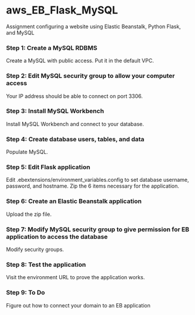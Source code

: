 # aws_EB_Flask_MySQL
Assignment configuring a website using Elastic Beanstalk, Python Flask, and MySQL


### Step 1: Create a MySQL RDBMS
Create a MySQL with public access. Put it in the default VPC.

### Step 2: Edit MySQL security group to allow your computer access
Your IP address should be able to connect on port 3306.

### Step 3: Install MySQL Workbench
Install MySQL Workbench and connect to your database.

### Step 4: Create database users, tables, and data
Populate MySQL.

### Step 5: Edit Flask application
Edit .ebextensions/environment_variables.config to set database username, password, and hostname.
Zip the 6 items necessary for the application.

### Step 6: Create an Elastic Beanstalk application
Upload the zip file.

### Step 7: Modify MySQL security group to give permission for EB application to access the database
Modify security groups.

### Step 8: Test the application
Visit the environment URL to prove the application works.

### Step 9: To Do
Figure out how to connect your domain to an EB application
